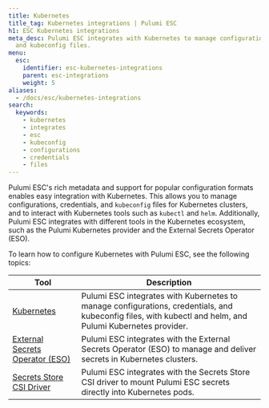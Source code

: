 ```yaml
---
title: Kubernetes
title_tag: Kubernetes integrations | Pulumi ESC
h1: ESC Kubernetes integrations
meta_desc: Pulumi ESC integrates with Kubernetes to manage configurations, credentials,
  and kubeconfig files.
menu:
  esc:
    identifier: esc-kubernetes-integrations
    parent: esc-integrations
    weight: 5
aliases:
  - /docs/esc/kubernetes-integrations
search:
  keywords:
    - kubernetes
    - integrates
    - esc
    - kubeconfig
    - configurations
    - credentials
    - files
---
```


Pulumi ESC's rich metadata and support for popular configuration formats enables easy integration with Kubernetes. This allows you to manage configurations, credentials, and `kubeconfig` files for Kubernetes clusters, and to interact with Kubernetes tools such as `kubectl` and `helm`. Additionally, Pulumi ESC integrates with different tools in the Kubernetes ecosystem, such as the Pulumi Kubernetes provider and the External Secrets Operator (ESO).

To learn how to configure Kubernetes with Pulumi ESC, see the following topics:

| Tool                                                                                              | Description                                                                                                                                               |
|---------------------------------------------------------------------------------------------------|-----------------------------------------------------------------------------------------------------------------------------------------------------------|
| [Kubernetes](/docs/esc/integrations/kubernetes/kubernetes)                                        | Pulumi ESC integrates with Kubernetes to manage configurations, credentials, and kubeconfig files, with kubectl and helm, and Pulumi Kubernetes provider. |
| [External Secrets Operator (ESO)](/docs/esc/integrations/kubernetes/external-secrets-operator)    | Pulumi ESC integrates with the External Secrets Operator (ESO) to manage and deliver secrets in Kubernetes clusters.                                      |                                                             |
| [Secrets Store CSI Driver](/docs/esc/integrations/kubernetes/secrets-store-csi-driver)            | Pulumi ESC integrates with the Secrets Store CSI driver to mount Pulumi ESC secrets directly into Kubernetes pods.                                        |                                                             |
